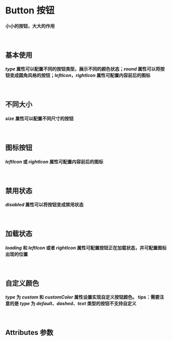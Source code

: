 <script setup>
import demo1 from './demo1.vue'
import demo2 from './demo2.vue'
import demo3 from './demo3.vue'
import demo4 from './demo4.vue'
import demo5 from './demo5.vue'
import demo6 from './demo6.vue'
import Attributes from './Attributes.vue'
import preview from '@/components/preview.vue'
</script>

# Button 按钮

#### 小小的按钮，大大的作用

<br/>

## 基本使用

####  _type_ 属性可以配置不同的按钮类型，展示不同的颜色状态；_round_ 属性可以将按钮变成圆角风格的按钮；_leftIcon_，_rightIcon_ 属性可配置内容前后的图标

<br/>

<div class="componetnsBox">
  <demo1/>
</div>
<preview compName="button" demoName="demo1"/>

## 不同大小

#### _size_ 属性可以配置不同尺寸的按钮

<br/>
<div class="componetnsBox">
  <demo3/>
</div>
<preview compName="button" demoName="demo3"/>

## 图标按钮

#### _leftIcon_ 或 _rightIcon_ 属性可配置内容前后的图标

<br/>
<div class="componetnsBox">
  <demo4/>
</div>
<preview compName="button" demoName="demo4"/>

## 禁用状态

#### _disabled_ 属性可以将按钮变成禁用状态

<br/>
<div class="componetnsBox">
  <demo2/>
</div>
<preview compName="button" demoName="demo2"/>


## 加载状态

#### _loading_ 和 _leftIcon_ 或者 _rightIcon_ 属性可配置按钮正在加载状态，并可配置图标出现的位置

<br/>
<div class="componetnsBox">
  <demo5/>
</div>
<preview compName="button" demoName="demo5"/>

## 自定义颜色

####  _type_ 为 _custom_ 和 _customColor_ 属性设置实现自定义按钮颜色。 tips：需要注意的是 _type_ 为 _default_、_dashed_、_text_ 类型的按钮不支持自定义

<br/>
<div class="componetnsBox">
  <demo6/>
</div>
<preview compName="button" demoName="demo6"/>

## Attributes 参数

<Attributes/>
<br/>
